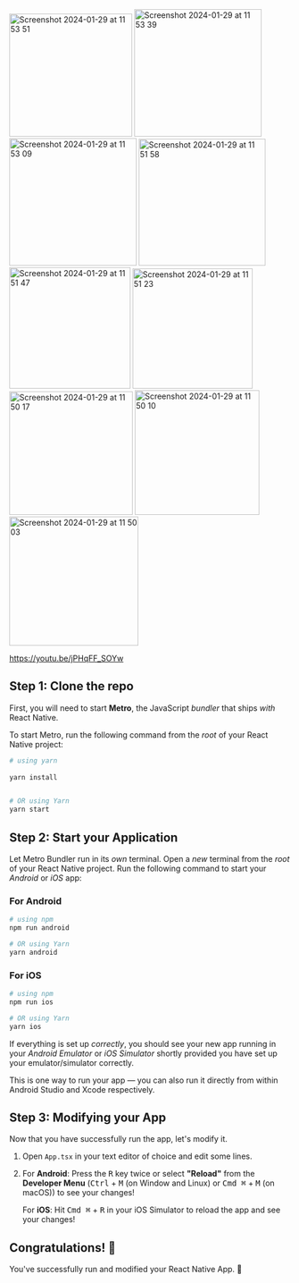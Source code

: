 
<img width="220" alt="Screenshot 2024-01-29 at 11 53 51" src="https://github.com/omidiora/Fantava-Assessment/assets/45630269/e8580593-75da-471b-bf00-6df4a001abb8">
<img width="228" alt="Screenshot 2024-01-29 at 11 53 39" src="https://github.com/omidiora/Fantava-Assessment/assets/45630269/2c0a5d3e-85c0-435d-a680-08bbd0498d71">
<img width="228" alt="Screenshot 2024-01-29 at 11 53 09" src="https://github.com/omidiora/Fantava-Assessment/assets/45630269/6c5de22b-8c74-4fa5-8d6a-9253c9ea25d2">
<img width="227" alt="Screenshot 2024-01-29 at 11 51 58" src="https://github.com/omidiora/Fantava-Assessment/assets/45630269/8af1694c-2cd5-49f4-996c-4d32f5be5945">
<img width="217" alt="Screenshot 2024-01-29 at 11 51 47" src="https://github.com/omidiora/Fantava-Assessment/assets/45630269/c6ac3d88-c536-4e69-9ca2-b55b1ccb06e7">
<img width="215" alt="Screenshot 2024-01-29 at 11 51 23" src="https://github.com/omidiora/Fantava-Assessment/assets/45630269/eaae4e28-1ddc-4042-ab52-f7426a8e411a">
<img width="221" alt="Screenshot 2024-01-29 at 11 50 17" src="https://github.com/omidiora/Fantava-Assessment/assets/45630269/ed1f71e3-0253-48cc-9a3e-c9ed5f3bf5f6">
<img width="223" alt="Screenshot 2024-01-29 at 11 50 10" src="https://github.com/omidiora/Fantava-Assessment/assets/45630269/4eb0901c-8a1b-44dd-ab10-c2b7350dfe2b">
<img width="231" alt="Screenshot 2024-01-29 at 11 50 03" src="https://github.com/omidiora/Fantava-Assessment/assets/45630269/19e5c4b6-d0cc-4a9d-ab6f-b17718087475">






https://youtu.be/jPHqFF_SOYw

## Step 1: Clone the repo




First, you will need to start **Metro**, the JavaScript _bundler_ that ships _with_ React Native.

To start Metro, run the following command from the _root_ of your React Native project:

```bash
# using yarn
 
yarn install


# OR using Yarn
yarn start
```

## Step 2: Start your Application

Let Metro Bundler run in its _own_ terminal. Open a _new_ terminal from the _root_ of your React Native project. Run the following command to start your _Android_ or _iOS_ app:

### For Android

```bash
# using npm
npm run android

# OR using Yarn
yarn android
```

### For iOS

```bash
# using npm
npm run ios

# OR using Yarn
yarn ios
```

If everything is set up _correctly_, you should see your new app running in your _Android Emulator_ or _iOS Simulator_ shortly provided you have set up your emulator/simulator correctly.

This is one way to run your app — you can also run it directly from within Android Studio and Xcode respectively.

## Step 3: Modifying your App

Now that you have successfully run the app, let's modify it.

1. Open `App.tsx` in your text editor of choice and edit some lines.
2. For **Android**: Press the <kbd>R</kbd> key twice or select **"Reload"** from the **Developer Menu** (<kbd>Ctrl</kbd> + <kbd>M</kbd> (on Window and Linux) or <kbd>Cmd ⌘</kbd> + <kbd>M</kbd> (on macOS)) to see your changes!

   For **iOS**: Hit <kbd>Cmd ⌘</kbd> + <kbd>R</kbd> in your iOS Simulator to reload the app and see your changes!

## Congratulations! :tada:

You've successfully run and modified your React Native App. :partying_face:

